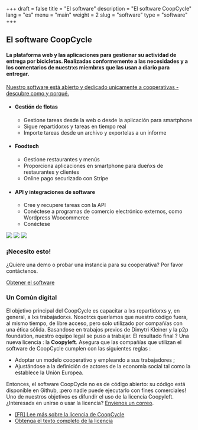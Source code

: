 +++
draft = false
title = "El software"
description = "El software CoopCycle"
lang = "es"
menu = "main"
weight = 2
slug = "software"
type = "software"
+++

<div class="row justify-content-center banner">
    <div class="col-md-10 col-md-offset-1 text-center">
        <h2 class="h2">El software CoopCycle</h2>
        <h4 class="h4">La plataforma web y las aplicaciones para gestionar su actividad de entrega por bicicletas. Realizadas conformemente a las necesidades y a los comentarios de nuestrxs miembrxs que las usan a diario para entregar.</h4>
        <a class="text-small know-more" href="#digital-common">Nuestro software está abierto y dedicado unicamente a cooperativas - descubre como y porqué.</a>
    </div>
</div>


<div class="row justify-content-center banner">
    <ul class="nav">
        <li class="col-md-4 active" data-toggle="tab" data-target="#fleet">
            <div class="feature-group">
                <h4 class="h4">Gestión de flotas</h4>
                <ul class="list-features">
                    <li class="list-features--el">Gestione tareas desde la web o desde la aplicación para smartphone</li>
                    <li class="list-features--el">Sigue repartidorxs y tareas en tiempo real</li>
                    <li class="list-features--el">Importe tareas desde un archivo y exportelas a un informe</li>
                </ul>
            </div>
        </li>
        <li class="col-md-4" data-toggle="tab" data-target="#foodtech" >
            <div class="feature-group">
                <h4 class="h4">Foodtech</h4>
                <ul class="list-features">
                    <li class="list-features--el">Gestione restaurantes y menús</li>
                    <li class="list-features--el">Proporciona aplicaciones en smartphone para dueñxs de restaurantes y clientes</li>
                    <li class="list-features--el">Online pago securizado con Stripe</li>
                </ul>
            </div>
        </li>
        <li class="col-md-4" data-toggle="tab" data-target="#api" >
            <div class="feature-group">
                <h4 class="h4">API y integraciones de software</h4>
                <ul class="list-features">
                    <li class="list-features--el">Cree y recupere tareas con la API</li>
                    <li class="list-features--el">Conéctese a programas de comercio electrónico externos, como Wordpress Woocommerce</li>
                    <li class="list-features--el">Conéctese </li>
                </ul>
            </div>
        </li>
    </ul>
    <div class="tab-content col-md-12">
        <img id="fleet" class="tab-pane active" src="/images/dispatch.jpg">
        <img id="foodtech" class="tab-pane" src="/images/foodtech.jpg">
        <img id="api" class="tab-pane" src="/images/fleurs-dici.jpg">
    </div>
</div>

<div class="row justify-content-center banner">
    <div class="col-md-10 col-md-offset-1 text-center">
        <h3 class="h3">¡Necesito esto!</h3>
        <p>
            ¿Quiere una demo o probar una instancia para su cooperativa? Por favor contáctenos.<br>
        </p>
        <div class="text-center">
          <a target="_blank" href="mailto:contact@coopcycle.org" class="btn btn-big text-big">Obtener el software</a>
        </div>
    </div>
</div>


<div id="digital-common" class="row justify-content-center banner">
    <div class="col-md-10 col-md-offset-1 text-center">
        <h3 class="h3">Un Común digital</h3>
    </div>
    <div class="col-md-8 col-md-offset-2">
        <div class="row">
            <p>
                <span>El objetivo principal del CoopCycle es capacitar a lxs repartidorxs y, en general, a lxs trabajadorxs. Nosotrxs queríamos que nuestro código fuera, al mismo tiempo, de libre acceso, pero solo utilizado por compañías con una ética sólida. Basandose en trabajos previos de Dimytri Kleiner y la p2p foundation, nuestro equipo legal se puso a trabajar. El resultado final ? Una nueva licencia : la <strong>Coopyleft</strong>. Asegura que las compañías que utilizan el software de CoopCycle cumplen con las siguientes reglas :</span>
                <ul>
                    <li>
                        Adoptar un modelo cooperativo y empleando a sus trabajadores ;
                    </li>
                    <li>
                        Ajustándose a la definición de actores de la economía social tal como la establece la Unión Europea.
                    </li>
                </ul>
            </p>
            <p>
                <span> Entonces, el software CoopCycle no es de código abierto: su código está disponible en Github, ¡pero nadie puede ejecutarlo con fines comerciales! Uno de nuestros objetivos es difundir el uso de la licencia Coopyleft. ¿Interesadx en unirse o usar la licencia? <a href="mailto:contact@coopcycle.org">Envíenos un correo</a>.</span>
                <ul>
                    <li>
                        <a target="_blank" href="https://blogs.mediapart.fr/coopcycle/blog/170418/comment-proteger-le-logiciel-ouvert-coopcycle-de-la-predation-capitaliste" class="know-more">[FR] Lee más sobre la licencia de CoopCycle</a>
                    </li>
                    <li>
                        <a target="_blank" href="https://wiki.coopcycle.org/fr:licenseen" class="know-more">Obtenga el texto completo de la licencia</a><br>
                    </li>
                </ul>
            </p>
        </div>
    </div>
</div>
